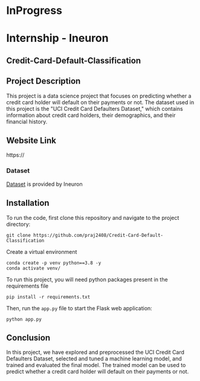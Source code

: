 # InProgress
# Internship - Ineuron
## Credit-Card-Default-Classification

## Project Description
This project is a data science project that focuses on predicting whether a credit card holder will default on their payments or not. The dataset used in this project is the "UCI Credit Card Defaulters Dataset," which contains information about credit card holders, their demographics, and their financial history.

## Website Link
https://

### Dataset
[Dataset](https://www.kaggle.com/datasets/uciml/default-of-credit-card-clients-dataset) is provided by Ineuron

## Installation
To run the code, first clone this repository and navigate to the project directory:
```
git clone https://github.com/praj2408/Credit-Card-Default-Classification
```
Create a virtual environment
```
conda create -p venv python==3.8 -y
conda activate venv/
```
To run this project, you will need python packages present in the requirements file
```
pip install -r requirements.txt
```

Then, run the `app.py` file to start the Flask web application:
```
python app.py
```

## Conclusion
In this project, we have explored and preprocessed the UCI Credit Card Defaulters Dataset, selected and tuned a machine learning model, and trained and evaluated the final model. The trained model can be used to predict whether a credit card holder will default on their payments or not.
